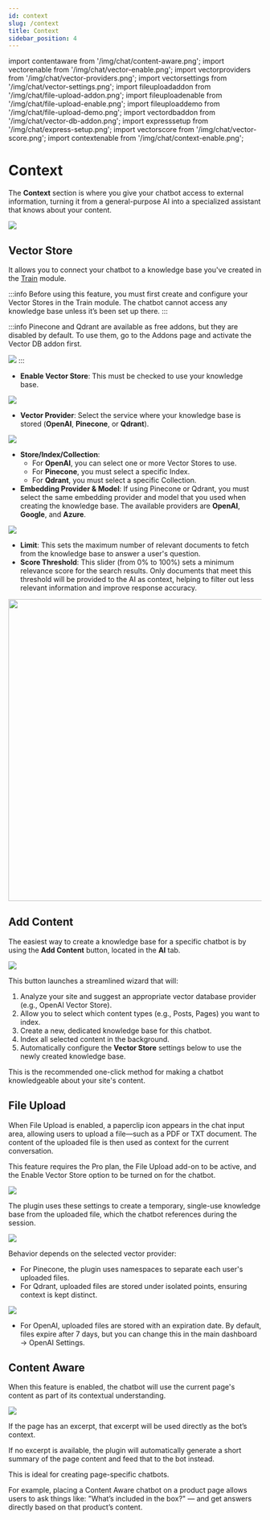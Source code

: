 ```yaml
---
id: context
slug: /context
title: Context
sidebar_position: 4
---
```


import contentaware from '/img/chat/content-aware.png';
import vectorenable from '/img/chat/vector-enable.png';
import vectorproviders from '/img/chat/vector-providers.png';
import vectorsettings from '/img/chat/vector-settings.png';
import fileuploadaddon from '/img/chat/file-upload-addon.png';
import fileuploadenable from '/img/chat/file-upload-enable.png';
import fileuploaddemo from '/img/chat/file-upload-demo.png';
import vectordbaddon from '/img/chat/vector-db-addon.png';
import expresssetup from '/img/chat/express-setup.png';
import vectorscore from '/img/chat/vector-score.png';
import contextenable from '/img/chat/context-enable.png';

# Context

The **Context** section is where you give your chatbot access to external information, turning it from a general-purpose AI into a specialized assistant that knows about your content.

<img src={contextenable} />

## Vector Store

It allows you to connect your chatbot to a knowledge base you've created in the [Train](/docs/train.md) module.

:::info 
Before using this feature, you must first create and configure your Vector Stores in the Train module. The chatbot cannot access any knowledge base unless it’s been set up there.
:::

:::info
Pinecone and Qdrant are available as free addons, but they are disabled by default.
To use them, go to the Addons page and activate the Vector DB addon first.

<img src={vectordbaddon} />
:::

- **Enable Vector Store**: This must be checked to use your knowledge base.

<img src={vectorenable} />

- **Vector Provider**: Select the service where your knowledge base is stored (**OpenAI**, **Pinecone**, or **Qdrant**).

<img src={vectorproviders} />

- **Store/Index/Collection**:
    -   For **OpenAI**, you can select one or more Vector Stores to use.
    -   For **Pinecone**, you must select a specific Index.
    -   For **Qdrant**, you must select a specific Collection.
- **Embedding Provider & Model**: If using Pinecone or Qdrant, you must select the same embedding provider and model that you used when creating the knowledge base. The available providers are **OpenAI**, **Google**, and **Azure**.

<img src={vectorsettings} />

- **Limit**: This sets the maximum number of relevant documents to fetch from the knowledge base to answer a user's question.
- **Score Threshold**: This slider (from 0% to 100%) sets a minimum relevance score for the search results. Only documents that meet this threshold will be provided to the AI as context, helping to filter out less relevant information and improve response accuracy.

<img src={vectorscore} width="600"/>

## Add Content

The easiest way to create a knowledge base for a specific chatbot is by using the **Add Content** button, located in the **AI** tab.

<img src={expresssetup} />

This button launches a streamlined wizard that will:
1.  Analyze your site and suggest an appropriate vector database provider (e.g., OpenAI Vector Store).
2.  Allow you to select which content types (e.g., Posts, Pages) you want to index.
3.  Create a new, dedicated knowledge base for this chatbot.
4.  Index all selected content in the background.
5.  Automatically configure the **Vector Store** settings below to use the newly created knowledge base.

This is the recommended one-click method for making a chatbot knowledgeable about your site's content.

## File Upload

When File Upload is enabled, a paperclip icon appears in the chat input area, allowing users to upload a file—such as a PDF or TXT document. The content of the uploaded file is then used as context for the current conversation.

This feature requires the Pro plan, the File Upload add-on to be active, and the Enable Vector Store option to be turned on for the chatbot.

<img src={fileuploadaddon} />

The plugin uses these settings to create a temporary, single-use knowledge base from the uploaded file, which the chatbot references during the session.

<img src={fileuploadenable} />

Behavior depends on the selected vector provider:

- For Pinecone, the plugin uses namespaces to separate each user's uploaded files.
- For Qdrant, uploaded files are stored under isolated points, ensuring context is kept distinct.

<img src={fileuploaddemo} />

- For OpenAI, uploaded files are stored with an expiration date. By default, files expire after 7 days, but you can change this in the main dashboard → OpenAI Settings.

## Content Aware

When this feature is enabled, the chatbot will use the current page's content as part of its contextual understanding.

<img src={contentaware} />

If the page has an excerpt, that excerpt will be used directly as the bot’s context.

If no excerpt is available, the plugin will automatically generate a short summary of the page content and feed that to the bot instead.

This is ideal for creating page-specific chatbots.

For example, placing a Content Aware chatbot on a product page allows users to ask things like: "What’s included in the box?" — and get answers directly based on that product’s content.